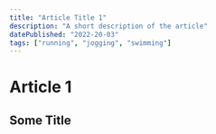 ```yaml
---
title: "Article Title 1"
description: "A short description of the article"
datePublished: "2022-20-03"
tags: ["running", "jogging", "swimming"]
---
```


# Article 1

## Some Title

